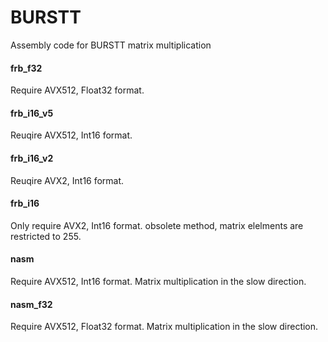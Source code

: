 # BURSTT

Assembly code for BURSTT matrix multiplication

#### frb_f32
Require AVX512, Float32 format.

#### frb_i16_v5
Reuqire AVX512, Int16 format.

#### frb_i16_v2
Reuqire AVX2, Int16 format.

#### frb_i16
Only require AVX2, Int16 format. obsolete method, matrix elelments are restricted to 255.

#### nasm
Require AVX512, Int16 format. Matrix multiplication in the slow direction.

#### nasm_f32
Require AVX512, Float32 format. Matrix multiplication in the slow direction.
